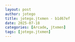 ```yaml
---
layout: post
author: jotego
title: jotego.jtxmen - b1d67ef
date: 2025-07-18
categories: [Arcade, jtxmen]
tags: [jotego.jtxmen]
---
```


